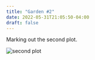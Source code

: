 ```yaml
---
title: "Garden #2"
date: 2022-05-31T21:05:50-04:00
draft: false
---
```


Marking out the second plot.

![second plot](/2022-05-31-garden-2.jpg)
